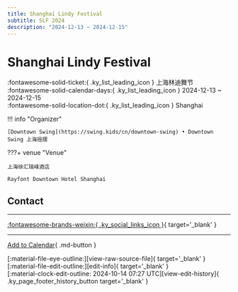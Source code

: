 ```yaml
---
title: Shanghai Lindy Festival
subtitle: SLF 2024
description: "2024-12-13 ~ 2024-12-15"
---
```


# Shanghai Lindy Festival 

:fontawesome-solid-ticket:{ .ky_list_leading_icon } 上海林迪舞节  
:fontawesome-solid-calendar-days:{ .ky_list_leading_icon } 2024-12-13 ~ 2024-12-15  
:fontawesome-solid-location-dot:{ .ky_list_leading_icon } Shanghai  

!!! info "Organizer"

    [Downtown Swing](https://swing.kids/cn/downtown-swing) • Downtown Swing 上海摇摆  

???+ venue "Venue"

    上海徐汇瑞峰酒店  
    Rayfont Downtown Hotel Shanghai  

## Contact


---

 [:fontawesome-brands-weixin:{ .ky_social_links_icon }](https://mp.weixin.qq.com/s/H-j-fXHyXQMtLJPuSCbYgA){ target='_blank' }

---

[Add to Calendar](https://swing.news/ics/en/2024/cn/shanghai-lindy-festival-2024.ics){ .md-button }

<div class="ky_page_footer" markdown>
<div class="ky_page_footer_trailing" markdown="span">
[:material-file-eye-outline:][view-raw-source-file]{ target='_blank' }
[:material-file-edit-outline:][edit-info]{ target='_blank' }
</div>
<div class="ky_page_footer_leading" markdown="span">
[:material-clock-edit-outline: 2024-10-14 07:27 UTC][view-edit-history]{ .ky_page_footer_history_button target='_blank' }
</div>
</div>

[view-raw-source-file]: https://github.com/swingdance/events/blob/main/2024/cn/shanghai-lindy-festival-2024.json "View Raw Source File"
[edit-info]: https://github.com/swingdance/events/issues/new?assignees=&labels=update+event&projects=&template=03-update_entity.yml&title=%5B2024%2Fcn%5D%20Shanghai%20Lindy%20Festival&region=cn&year=2024&id=shanghai-lindy-festival-2024&name=Shanghai%20Lindy%20Festival&org_id=downtown-swing "Edit Info"

[view-edit-history]: https://github.com/swingdance/events/commits/main/2024/cn/shanghai-lindy-festival-2024.json "View Edit History"
